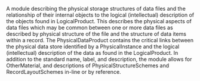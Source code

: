 A module describing the physical storage structures of data files and the relationship of their internal objects to the logical (intellectual) description of the objects found in LogicalProduct. This describes the physical aspects of data files which may be common between one or more data files as described by physical structure of the file and the structure of data items within a record. The PhysicalDataProduct contains the critical links between the physical data store identified by a PhysicalInstance and the logical (intellectual) description of the data as found in the LogicalProduct. In addition to the standard name, label, and description, the module allows for OtherMaterial, and descriptions of PhysicalStructureSchemes and RecordLayoutSchemes in-line or by reference.